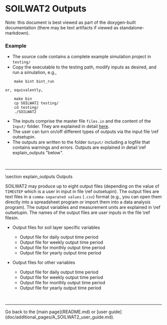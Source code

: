 # SOILWAT2 Outputs

[SOILWAT2]: https://github.com/DrylandEcology/SOILWAT2

Note: this document is best viewed as part of the doxygen-built documentation
(there may be text artifacts if viewed as standalone-markdown).


### Example
  * The source code contains a complete example simulation project in `testing/`
  * Copy the executable to the testing path, modify inputs as desired,
    and run a simulation, e.g.,
```{.sh}
    make bint bint_run
```
    or, equivalently,
```{.sh}
    make bin
    cp SOILWAT2 testing/
    cd testing/
    ./SOILWAT2
```

  * The inputs comprise the master file `files.in` and the content of the
    `Input/` folder. They are explained in detail
    [here](doc/additional_pages/SOILWAT2_Inputs.md).
  * The user can turn on/off different types of outputs via the
    input file \ref outsetupin.
  * The outputs are written to the folder `Output/` including a
    logfile that contains warnings and errors. Outputs are explained in detail
    \ref explain_outputs "below".

<br>


<hr>
\section explain_outputs Outputs

SOILWAT2 may produce up to eight output files (depending on the value of
`TIMESTEP` which is a user in input in file \ref outsetupin).
The output files are text files in a `comma-separated values` (`.csv`)
format (e.g., you can open them directly into a spreadsheet program or
import them into a data analysis program).
The output variables and measurement units are explained in \ref outsetupin.
The names of the output files are user inputs in the file \ref filesin.

* Output files for soil layer specific variables
  * Output file for daily output time period
  * Output file for weekly output time period
  * Output file for monthly output time period
  * Output file for yearly output time period

* Output files for other variables
  * Output file for daily output time period
  * Output file for weekly output time period
  * Output file for monthly output time period
  * Output file for yearly output time period

<br>


<hr>
Go back to the [main page](README.md) or
[user guide](doc/additional_pages/A_SOILWAT2_user_guide.md).
